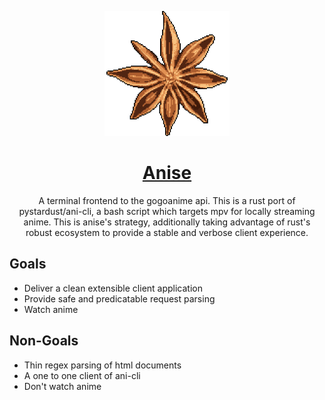 <p align="center">
	<img src="logo.png" width="200" />
</p>

<h1 align="center">
	<u>Anise</u>
</h1>

<p align="center">
	A terminal frontend to the gogoanime api.  This is a rust port of <a src="https://github.com/pystardust/ani-cli">pystardust/ani-cli</a>, a bash script which targets mpv for locally streaming anime.  This is anise's strategy, additionally taking advantage of rust's robust ecosystem to provide a stable and verbose client experience.
</p>

## Goals
- Deliver a clean extensible client application
- Provide safe and predicatable request parsing
- Watch anime

## Non-Goals
- Thin regex parsing of html documents
- A one to one client of ani-cli
- Don't watch anime
